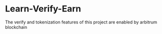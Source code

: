 # Learn-Verify-Earn
The verify and tokenization features of this project are enabled by arbitrum blockchain
